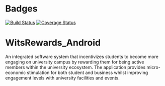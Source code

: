 # Badges

[![Build Status](https://travis-ci.org/nicferretti/WitsRewards_Android.svg?branch=feature%2Fci)](https://travis-ci.org/nicferretti/WitsRewards_Android)
[![Coverage Status](https://coveralls.io/repos/github/nicferretti/WitsRewards_Android/badge.svg?branch=master)](https://coveralls.io/github/nicferretti/WitsRewards_Android?branch=master)

# WitsRewards_Android
An integrated software system that incentivizes students to become more engaging on university campus by rewarding them for being active members within the university ecosystem. The application provides micro-economic stimulation for both student and business whilst improving engagement levels with university facilities and events.

